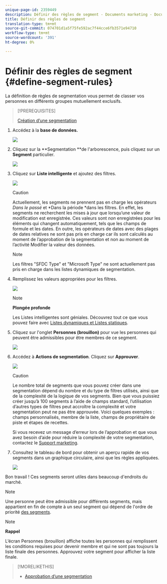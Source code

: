 ```yaml
---
unique-page-id: 2359449
description: Définir des règles de segment - Documents marketing - Documentation du produit
title: Définir des règles de segment
translation-type: tm+mt
source-git-commit: 074701d1a5f75fe592ac7f44cce6fb3571e94710
workflow-type: tm+mt
source-wordcount: '391'
ht-degree: 0%

---
```



# Définir des règles de segment {#define-segment-rules}

La définition de règles de segmentation vous permet de classer vos personnes en différents groupes mutuellement exclusifs.

>[!PREREQUISITES]
>
>[Création d’une segmentation](create-a-segmentation.md)

1. Accédez à la **base de données.**

   ![](assets/image2017-3-28-14-3a7-3a42.png)

1. Cliquez sur la **Segmentation **de l&#39;arborescence, puis cliquez sur un **Segment** particulier.

   ![](assets/image2017-3-28-14-3a11-3a15.png)

1. Cliquez sur **Liste intelligente** et ajoutez des filtres.

   ![](assets/image2017-3-28-14-3a18-3a19.png)

   >[!CAUTION]
   >
   >Actuellement, les segments ne prennent pas en charge les opérateurs *Dans le passé* et *Dans la période *dans les filtres. En effet, les segments ne recherchent les mises à jour que lorsqu’une valeur de modification est enregistrée. Ces valeurs sont *non* enregistrées pour les éléments qui changent automatiquement, tels que les champs de formule et les dates. En outre, les opérateurs de dates avec des plages de dates relatives ne sont pas pris en charge car ils sont calculés au moment de l’approbation de la segmentation et non au moment de l’activité Modifier la valeur des données.

   >[!NOTE]
   >
   >Les filtres &quot;SFDC Type&quot; et &quot;Microsoft Type&quot; ne sont actuellement pas pris en charge dans les listes dynamiques de segmentation.

1. Remplissez les valeurs appropriées pour les filtres.

   ![](assets/image2017-3-28-14-3a18-3a33.png)

   >[!NOTE]
   >
   >**Plongée profonde**
   >
   >
   >Les Listes intelligentes sont géniales. Découvrez tout ce que vous pouvez faire avec [Listes dynamiques et Listes statiques](http://docs.marketo.com/display/docs/smart+lists+and+static+lists).

1. Cliquez sur l&#39;onglet **Personnes (brouillon)** pour vue les personnes qui peuvent être admissibles pour être membres de ce segment.

   ![](assets/image2017-3-28-14-3a20-3a15.png)

1. Accédez à **Actions de segmentation**. Cliquez sur **Approuver**.

   ![](assets/image2014-9-15-11-3a36-3a7.png)

   >[!CAUTION]
   >
   >Le nombre total de segments que vous pouvez créer dans une segmentation dépend du nombre et du type de filtres utilisés, ainsi que de la complexité de la logique de vos segments. Bien que vous puissiez créer jusqu’à 100 segments à l’aide de champs standard, l’utilisation d’autres types de filtres peut accroître la complexité et votre segmentation peut ne pas être approuvée. Voici quelques exemples : champs personnalisés, membre de la liste, champs de propriétaire de piste et étapes de recettes.
   >
   >
   >Si vous recevez un message d’erreur lors de l’approbation et que vous avez besoin d’aide pour réduire la complexité de votre segmentation, contactez le [Support marketing](http://nation.marketo.com/t5/Support/ct-p/Support).

1. Consultez le tableau de bord pour obtenir un aperçu rapide de vos segments dans un graphique circulaire, ainsi que les règles appliquées.

   ![](assets/image2014-9-15-11-3a36-3a19.png)

Bon travail ! Ces segments seront utiles dans beaucoup d&#39;endroits du marché.

>[!NOTE]
>
>Une personne peut être admissible pour différents segments, mais appartient en fin de compte à un seul segment qui dépend de l&#39;ordre de priorité [des segments](segmentation-order-priority.md).

>[!NOTE]
>
>**Rappel**
>
>L’écran Personnes (brouillon) affiche toutes les personnes qui remplissent les conditions requises pour devenir membre et qui ne sont pas toujours la liste finale des personnes. Approuvez votre segment pour afficher la liste finale.

>[!MORELIKETHIS]
>
>* [Approbation d’une segmentation](approve-a-segmentation.md)

>



